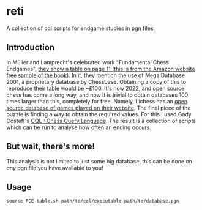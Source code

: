 # reti
A collection of cql scripts for endgame studies in pgn files.

## Introduction

In Müller and Lamprecht's celebrated work "Fundamental Chess Endgames", [they show a table on page 11 (this is from the Amazon website free sample of the book)](https://www.amazon.co.uk/Fundamental-Chess-Endings-One-Encyclopaedia/dp/1901983536?asin=B00BJ64LMW&revisionId=e8148266&format=1&depth=1). In it, they mention the use of Mega Database 2001, a proprietary database by Chessbase. Obtaining a copy of this to reproduce their table would be ~£100. It's now 2022, and open source chess has come a long way, and now it is trivial to obtain databases 100 times larger than this, completely for free. Namely, Lichess has an [open source database of games played on their website](https://database.lichess.org/#standard_games). The final piece of the puzzle is finding a way to obtain the required values. For this I used Gady Costeff's [CQL : Chess Query Language](http://www.gadycosteff.com/cql/). The result is a collection of scripts which can be run to analyse how often an ending occurs.

## But wait, there's more!

This analysis is not limited to just some big database, this can be done on _any_ pgn file you have available to you!


## Usage 

``` shell
source FCE-table.sh path/to/cql/executable path/to/database.pgn 
```
